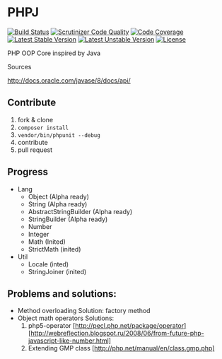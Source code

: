 PHPJ
====

[![Build Status](https://travis-ci.org/PHPJ/PHPJ.svg?branch=master)](https://travis-ci.org/PHPJ/PHPJ)
[![Scrutinizer Code Quality](https://scrutinizer-ci.com/g/PHPJ/PHPJ/badges/quality-score.png?b=master)](https://scrutinizer-ci.com/g/PHPJ/PHPJ/?branch=master)
[![Code Coverage](https://scrutinizer-ci.com/g/PHPJ/PHPJ/badges/coverage.png?b=master)](https://scrutinizer-ci.com/g/PHPJ/PHPJ/?branch=master)
[![Latest Stable Version](https://poser.pugx.org/phpj/phpj/v/stable.svg)](https://packagist.org/packages/kozz/email-address-parser)
[![Latest Unstable Version](https://poser.pugx.org/phpj/phpj/v/unstable.svg)](https://packagist.org/packages/kozz/email-address-parser)
[![License](http://img.shields.io/packagist/l/phpj/phpj.svg)](https://packagist.org/packages/kozz/email-address-parser)

PHP OOP Core inspired by Java

Sources

http://docs.oracle.com/javase/8/docs/api/

## Contribute
1. fork & clone
2. ```composer install```
3. ```vendor/bin/phpunit --debug```
4. contribute
5. pull request

## Progress

- Lang
  - Object (Alpha ready)
  - String (Alpha ready)
  - AbstractStringBuilder (Alpha ready)
  - StringBuilder (Alpha ready)
  - Number
  - Integer
  - Math (Inited)
  - StrictMath (inited)
- Util
  - Locale (inted)
  - StringJoiner (inited)

## Problems and solutions:
- Method overloading
  Solution: factory method
- Object math operators
  Solutions: 
  1. php5-operator [http://pecl.php.net/package/operator] [http://webreflection.blogspot.ru/2008/06/from-future-php-javascript-like-number.html]
  2. Extending GMP class [http://php.net/manual/en/class.gmp.php]
